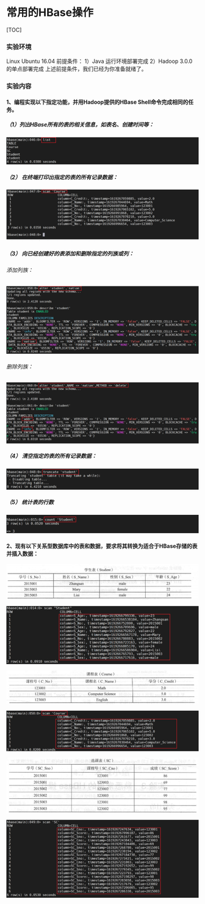 # 常用的HBase操作


[TOC]
### 实验环境

Linux Ubuntu 16.04 前提条件：
1）Java 运行环境部署完成
2）Hadoop 3.0.0 的单点部署完成
上述前提条件，我们已经为你准备就绪了。

### 实验内容

#### 1、编程实现以下指定功能，并用Hadoop提供的HBase Shell命令完成相同的任务。

##### （1）列出HBase所有的表的相关信息，如表名、创建时间等：

![](https://github.com/shenhao-stu/picgo/raw/master/Others/image-20210424202829293.png)

##### （2） 在终端打印出指定的表的所有记录数据：

![](https://github.com/shenhao-stu/picgo/raw/master/Others/image-20210424202902922.png)

##### （3） 向已经创建好的表添加和删除指定的列族或列：

###### 添加列族：

![](https://github.com/shenhao-stu/picgo/raw/master/Others/image-20210424203357381.png)

###### 删除列族：

![](https://github.com/shenhao-stu/picgo/raw/master/Others/image-20210424203434915.png)

##### （4） 清空指定的表的所有记录数据：

![](https://github.com/shenhao-stu/picgo/raw/master/Others/image-20210424202937956.png)

##### （5） 统计表的行数

![](https://github.com/shenhao-stu/picgo/raw/master/Others/image-20210424202129997.png)

#### 2、现有以下关系型数据库中的表和数据，要求将其转换为适合于HBase存储的表并插入数据：

![](https://github.com/shenhao-stu/picgo/raw/master/Others/image-20210424203641556.png)

![](https://github.com/shenhao-stu/picgo/raw/master/Others/image-20210424202055666.png)

![](https://github.com/shenhao-stu/picgo/raw/master/Others/image-20210424203659572.png)

![](https://github.com/shenhao-stu/picgo/raw/master/Others/image-20210424203041505.png)

![](https://github.com/shenhao-stu/picgo/raw/master/Others/image-20210424203733666.png)

![](https://github.com/shenhao-stu/picgo/raw/master/Others/image-20210424203019817.png)
